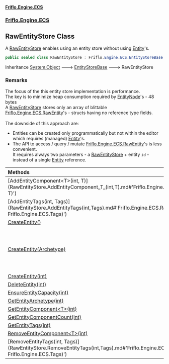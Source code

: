#### [Friflo.Engine.ECS](index.md#'index')
### [Friflo.Engine.ECS](Friflo.Engine.ECS.md#'Friflo.Engine.ECS')

## RawEntityStore Class

A [RawEntityStore](RawEntityStore.md#'Friflo.Engine.ECS.RawEntityStore') enables using an entity store without using [Entity](Entity.md#'Friflo.Engine.ECS.Entity')'s.<br/>

```csharp
public sealed class RawEntityStore : Friflo.Engine.ECS.EntityStoreBase
```

Inheritance [System.Object](https://docs.microsoft.com/en-us/dotnet/api/System.Object#'System.Object') &#129106; [EntityStoreBase](EntityStoreBase.md#'Friflo.Engine.ECS.EntityStoreBase') &#129106; RawEntityStore

### Remarks
The focus of the this entity store implementation is performance.<br/>
The key is to minimize heap consumption required by [EntityNode](EntityNode.md#'Friflo.Engine.ECS.EntityNode')'s - 48 bytes<br/>
A [RawEntityStore](RawEntityStore.md#'Friflo.Engine.ECS.RawEntityStore') stores only an array of blittable [Friflo.Engine.ECS.RawEntity](https://docs.microsoft.com/en-us/dotnet/api/Friflo.Engine.ECS.RawEntity#'Friflo.Engine.ECS.RawEntity')'s -
structs having no reference type fields.<br/><br/>
The downside of this approach are:<br/>
- Entities can be created only programmatically but not within the editor which requires (managed) [Entity](Entity.md#'Friflo.Engine.ECS.Entity')'s.
- The API to access / query / mutate [Friflo.Engine.ECS.RawEntity](https://docs.microsoft.com/en-us/dotnet/api/Friflo.Engine.ECS.RawEntity#'Friflo.Engine.ECS.RawEntity')'s is less convenient.<br/>
                  It requires always two parameters - a [RawEntityStore](RawEntityStore.md#'Friflo.Engine.ECS.RawEntityStore') + entity `id` - instead of a single [Entity](Entity.md#'Friflo.Engine.ECS.Entity') reference.

| Methods | |
| :--- | :--- |
| [AddEntityComponent&lt;T&gt;(int, T)](RawEntityStore.AddEntityComponent_T_(int,T).md#'Friflo.Engine.ECS.RawEntityStore.AddEntityComponent<T>(int, T)') | |
| [AddEntityTags(int, Tags)](RawEntityStore.AddEntityTags(int,Tags).md#'Friflo.Engine.ECS.RawEntityStore.AddEntityTags(int, Friflo.Engine.ECS.Tags)') | |
| [CreateEntity()](RawEntityStore.CreateEntity().md#'Friflo.Engine.ECS.RawEntityStore.CreateEntity()') | |
| [CreateEntity(Archetype)](RawEntityStore.CreateEntity(Archetype).md#'Friflo.Engine.ECS.RawEntityStore.CreateEntity(Friflo.Engine.ECS.Archetype)') | Creates a new entity with the components and tags of the given [archetype](RawEntityStore.CreateEntity(Archetype).md#Friflo.Engine.ECS.RawEntityStore.CreateEntity(Friflo.Engine.ECS.Archetype).archetype#'Friflo.Engine.ECS.RawEntityStore.CreateEntity(Friflo.Engine.ECS.Archetype).archetype') |
| [CreateEntity(int)](RawEntityStore.CreateEntity(int).md#'Friflo.Engine.ECS.RawEntityStore.CreateEntity(int)') | |
| [DeleteEntity(int)](RawEntityStore.DeleteEntity(int).md#'Friflo.Engine.ECS.RawEntityStore.DeleteEntity(int)') | |
| [EnsureEntityCapacity(int)](RawEntityStore.EnsureEntityCapacity(int).md#'Friflo.Engine.ECS.RawEntityStore.EnsureEntityCapacity(int)') | |
| [GetEntityArchetype(int)](RawEntityStore.GetEntityArchetype(int).md#'Friflo.Engine.ECS.RawEntityStore.GetEntityArchetype(int)') | |
| [GetEntityComponent&lt;T&gt;(int)](RawEntityStore.GetEntityComponent_T_(int).md#'Friflo.Engine.ECS.RawEntityStore.GetEntityComponent<T>(int)') | |
| [GetEntityComponentCount(int)](RawEntityStore.GetEntityComponentCount(int).md#'Friflo.Engine.ECS.RawEntityStore.GetEntityComponentCount(int)') | |
| [GetEntityTags(int)](RawEntityStore.GetEntityTags(int).md#'Friflo.Engine.ECS.RawEntityStore.GetEntityTags(int)') | |
| [RemoveEntityComponent&lt;T&gt;(int)](RawEntityStore.RemoveEntityComponent_T_(int).md#'Friflo.Engine.ECS.RawEntityStore.RemoveEntityComponent<T>(int)') | |
| [RemoveEntityTags(int, Tags)](RawEntityStore.RemoveEntityTags(int,Tags).md#'Friflo.Engine.ECS.RawEntityStore.RemoveEntityTags(int, Friflo.Engine.ECS.Tags)') | |
